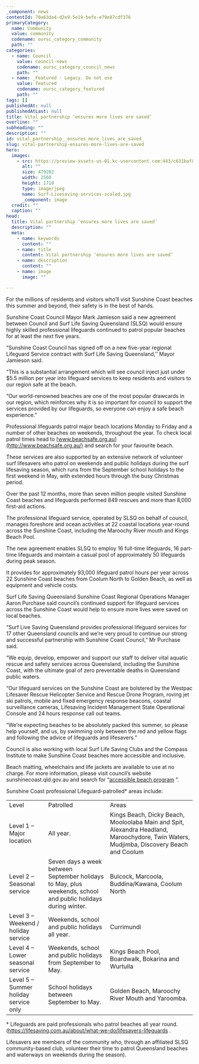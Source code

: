 ```yaml
---
_component: news
contentId: 70a63da4-d2e9-5e19-befe-e79e87cdf376
primaryCategory:
  name: Community
  value: community
  codename: oursc_category_community
  path: ""
categories:
  - name: Council
    value: council-news
    codename: oursc_category_council_news
    path: ""
  - name: _Featured - Legacy. Do not use
    value: featured
    codename: oursc_category_featured
    path: ""
tags: []
publishedAt: null
publishedAtLast: null
title: Vital partnership ‘ensures more lives are saved’
overline: ""
subheading: ""
description: ""
id: vital_partnership__ensures_more_lives_are_saved_
slug: vital-partnership-ensures-more-lives-are-saved
hero:
  images:
    - src: https://preview-assets-us-01.kc-usercontent.com:443/c631baf8-1b46-001f-580c-d0001b68b4a8/4b12884b-863d-4776-811d-af7065072786/Surf-Livesaving-services-scaled.jpg
      alt: ""
      size: 479202
      width: 2560
      height: 1710
      type: image/jpeg
      name: Surf-Livesaving-services-scaled.jpg
      _component: image
  credit: ""
  caption: ""
head:
  title: Vital partnership ‘ensures more lives are saved’
  description: ""
  meta:
    - name: keywords
      content: ""
    - name: title
      content: Vital partnership ‘ensures more lives are saved’
    - name: description
      content: ""
    - name: image
      image: ""

---
```

For the millions of residents and visitors who’ll visit Sunshine Coast beaches this summer and beyond, their safety is in the best of hands.

Sunshine Coast Council Mayor Mark Jamieson said a new agreement between Council and Surf Life Saving Queensland (SLSQ) would ensure highly skilled professional lifeguards continued to patrol popular beaches for at least the next five years.

“Sunshine Coast Council has signed off on a new five-year regional Lifeguard Service contract with Surf Life Saving Queensland,’’ Mayor Jamieson said.

“This is a substantial arrangement which will see council inject just under $5.5 million per year into lifeguard services to keep residents and visitors to our region safe at the beach.

“Our world-renowned beaches are one of the most popular drawcards in our region, which reinforces why it is so important for council to support the services provided by our lifeguards, so everyone can enjoy a safe beach experience.”

Professional lifeguards patrol major beach locations Monday to Friday and a number of other beaches on weekends, throughout the year. To check local patrol times head to [www.beachsafe.org.au](http://www.beachsafe.org.au/)
&#x20;and search for your favourite beach.

These services are also supported by an extensive network of volunteer surf lifesavers who patrol on weekends and public holidays during the surf lifesaving season, which runs from the September school holidays to the first weekend in May, with extended hours through the busy Christmas period.  

Over the past 12 months, more than seven million people visited Sunshine Coast beaches and lifeguards performed 849 rescues and more than 8,000 first-aid actions.

The professional lifeguard service, operated by SLSQ on behalf of council, manages foreshore and ocean activities at 22 coastal locations year-round across the Sunshine Coast, including the Maroochy River mouth and Kings Beach Pool.

The new agreement enables SLSQ to employ 16 full-time lifeguards, 16 part-time lifeguards and maintain a casual pool of approximately 50 lifeguards during peak season.

It provides for approximately 93,000 lifeguard patrol hours per year across 22 Sunshine Coast beaches from Coolum North to Golden Beach, as well as equipment and vehicle costs.

Surf Life Saving Queensland Sunshine Coast Regional Operations Manager Aaron Purchase said council’s continued support for lifeguard services across the Sunshine Coast would help to ensure more lives were saved on local beaches.

“Surf Live Saving Queensland provides professional lifeguard services for 17 other Queensland councils and we’re very proud to continue our strong and successful partnership with Sunshine Coast Council,” Mr Purchase said.

“We equip, develop, empower and support our staff to deliver vital aquatic rescue and safety services across Queensland, including the Sunshine Coast, with the ultimate goal of zero preventable deaths in Queensland public waters.

“Our lifeguard services on the Sunshine Coast are bolstered by the Westpac Lifesaver Rescue Helicopter Service and Rescue Drone Program, roving jet ski patrols, mobile and fixed emergency response beacons, coastal surveillance cameras, Lifesaving Incident Management State Operational Console and 24 hours response call out teams.

“We’re expecting beaches to be absolutely packed this summer, so please help yourself, and us, by swimming only between the red and yellow flags and following the advice of lifeguards and lifesavers.”

Council is also working with local Surf Life Saving Clubs and the Compass Institute to make Sunshine Coast beaches more accessible and inclusive.

Beach matting, wheelchairs and life jackets are available to use at no charge. For more information, please visit council’s website sunshinecoast.qld.gov.au and search for “[accessible beach program](https://www.sunshinecoast.qld.gov.au/Living-and-Community/Community-Support/Access-inclusion-and-disability/Accessible-beach-program)
”.

Sunshine Coast professional Lifeguard-patrolled\* areas include:

|                                       |                                                                                                               |                                                                                                                                         |
| ------------------------------------- | ------------------------------------------------------------------------------------------------------------- | --------------------------------------------------------------------------------------------------------------------------------------- |
| Level                                 | Patrolled                                                                                                     | Areas                                                                                                                                   |
| Level 1 – Major location              | All year.                                                                                                     | Kings Beach, Dicky Beach, Mooloolaba Main and Spit, Alexandra Headland, Maroochydore, Twin Waters, Mudjimba, Discovery Beach and Coolum |
| Level 2 – Seasonal service            | Seven days a week between September holidays to May, plus weekends, school and public holidays during winter. | Bulcock, Marcoola, Buddina/Kawana, Coolum North                                                                                         |
| Level 3 – Weekend / holiday service   | Weekends, school and public holidays all year.                                                                | Currimundi                                                                                                                              |
| Level 4 – Lower seasonal service      | Weekends, school and public holidays from September to May.                                                   | Kings Beach Pool, Boardwalk, Bokarina and Wurtulla                                                                                      |
| Level 5 – Summer holiday service only | School holidays between September to May.                                                                     | Golden Beach, Maroochy River Mouth and Yaroomba.                                                                                        |

\* Lifeguards are paid professionals who patrol beaches all year round. (<https://lifesaving.com.au/about/what-we-do/lifesavers-lifeguards>
.

Lifesavers are members of the community who, through an affiliated SLSQ community-based club, volunteer their time to patrol Queensland beaches and waterways on weekends during the season).
